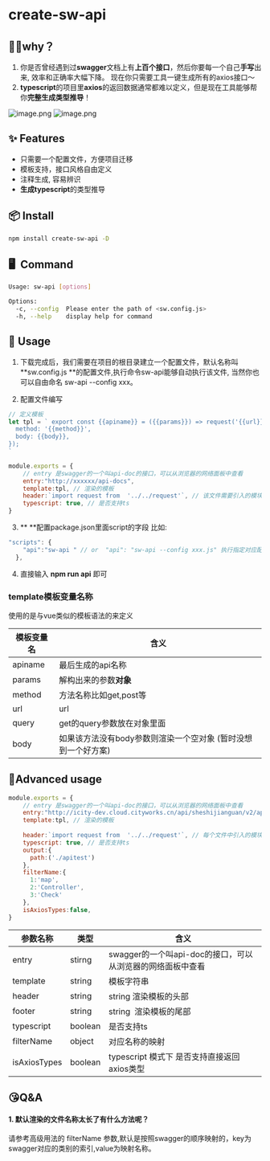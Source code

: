 # create-sw-api

## 🙋‍♂️why？

1. 你是否曾经遇到过**swagger**文档上有**上百个接口**，然后你要每一个自己**手写**出来, 效率和正确率大幅下降。 现在你只需要工具一键生成所有的axios接口～
1. **typescript**的项目里**axios**的返回数据通常都难以定义，但是现在工具能够帮你**完整生成类型推导**！



![image.png](https://cdn.nlark.com/yuque/0/2020/png/276215/1595924490964-944d06da-16a1-4baf-b673-0752e6f6f2b2.png#align=left&display=inline&height=256&margin=%5Bobject%20Object%5D&name=image.png&originHeight=512&originWidth=1776&size=127737&status=done&style=none&width=888)
![image.png](https://cdn.nlark.com/yuque/0/2020/png/276215/1595924461701-a4596403-2954-45f9-973d-91d9016f3cda.png#align=left&display=inline&height=232&margin=%5Bobject%20Object%5D&name=image.png&originHeight=464&originWidth=940&size=47344&status=done&style=none&width=470)

## ✨ Features

- 只需要一个配置文件，方便项目迁移
- 模板支持，接口风格自由定义
- 注释生成, 容易辨识
- **生成typescript**的类型推导

## 📦 Install


```bash
npm install create-sw-api -D
```


## 🖥  Command


```bash
Usage: sw-api [options]

Options:
  -c, --config  Please enter the path of <sw.config.js>
  -h, --help    display help for command
```


## 🔨 Usage


1.  下载完成后，我们需要在项目的根目录建立一个配置文件，默认名称叫 **sw.config.js **的配置文件,执行命令sw-api能够自动执行该文件, 当然你也可以自由命名 sw-api --config xxx。



2. 配置文件编写

```js
// 定义模板
let tpl = ` export const {{apiname}} = ({{params}}) => request('{{url}}', {{{query}}}, {
  method: '{{method}}',
  body: {{body}},
});
`

module.exports = {
    // entry 是swagger的一个叫api-doc的接口，可以从浏览器的网络面板中查看
    entry:"http://xxxxxx/api-docs",
    template:tpl, // 渲染的模板
    header:`import request from  '../../request'`, // 该文件需要引入的模块
    typescript: true, // 是否支持ts
}
```

3. ** **配置package.json里面script的字段 比如:  

```js
"scripts": {
    "api":"sw-api " // or  "api": "sw-api --config xxx.js" 执行指定对应配置文件
  },
```

4.  直接输入 **npm run api** 即可



### template模板变量名称


使用的是与vue类似的模板语法的来定义



| 模板变量名 | 含义                                                         |
| ---------- | ------------------------------------------------------------ |
| apiname    | 最后生成的api名称                                            |
| params     | 解构出来的参数**对象**                                       |
| method     | 方法名称比如get,post等                                       |
| url        | url                                                          |
| query      | get的query参数放在对象里面                                   |
| body       | 如果该方法没有body参数则渲染一个空对象 (暂时没想到一个好方案) |







## 📝Advanced usage


```javascript
module.exports = {
    // entry 是swagger的一个叫api-doc的接口，可以从浏览器的网络面板中查看
    entry:"http://icity-dev.cloud.cityworks.cn/api/sheshijianguan/v2/api-docs",
    template:tpl, // 渲染的模板
 
    header:`import request from  '../../request'`, // 每个文件中引入的模块
    typescript: true, // 是否支持ts
    output:{
      path:('./apitest')
    },
    filterName:{
      1:'map',
      2:'Controller',
      3:'Check'
    },
    isAxiosTypes:false, 
}
```



| 参数名称     | 类型    | 含义                                                       |
| ------------ | ------- | ---------------------------------------------------------- |
| entry        | stirng  | swagger的一个叫api-doc的接口，可以从浏览器的网络面板中查看 |
| template     | string  | 模板字符串                                                 |
| header       | string  | string 渲染模板的头部                                      |
| footer       | string  | string  渲染模板的尾部                                     |
| typescript   | boolean | 是否支持ts                                                 |
| filterName   | object  | 对应名称的映射                                             |
| isAxiosTypes | boolean | typescript 模式下 是否支持直接返回axios类型                |



## 😘Q&A


#### 1. 默认渲染的文件名称太长了有什么方法呢？


请参考高级用法的 filterName 参数,默认是按照swagger的顺序映射的，key为swagger对应的类别的索引,value为映射名称。

